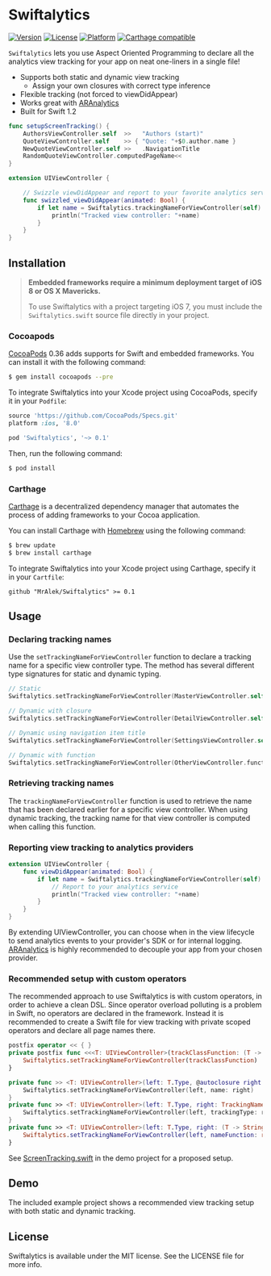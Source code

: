 # Swiftalytics
[![Version](https://img.shields.io/cocoapods/v/Swiftalytics.svg?style=flat)](http://cocoadocs.org/docsets/Swiftalytics)
[![License](https://img.shields.io/cocoapods/l/Swiftalytics.svg?style=flat)](http://cocoadocs.org/docsets/Swiftalytics)
[![Platform](https://img.shields.io/cocoapods/p/Swiftalytics.svg?style=flat)](http://cocoadocs.org/docsets/Swiftalytics)
[![Carthage compatible](https://img.shields.io/badge/Carthage-compatible-4BC51D.svg?style=flat)](https://github.com/Carthage/Carthage)


`Swiftalytics` lets you use Aspect Oriented Programming to
declare all the analytics view tracking for your app on
neat one-liners in a single file!

* Supports both static and dynamic view tracking
  * Assign your own closures with correct type inference
* Flexible tracking (not forced to viewDidAppear)
* Works great with [ARAnalytics](https://github.com/orta/ARAnalytics)
* Built for Swift 1.2

```swift
func setupScreenTracking() {
    AuthorsViewController.self  >>   "Authors (start)"
    QuoteViewController.self    >> { "Quote: "+$0.author.name }
    NewQuoteViewController.self >>   .NavigationTitle
    RandomQuoteViewController.computedPageName<<
}

extension UIViewController {

    // Swizzle viewDidAppear and report to your favorite analytics service
    func swizzled_viewDidAppear(animated: Bool) {
        if let name = Swiftalytics.trackingNameForViewController(self) {
            println("Tracked view controller: "+name)
        }
    }
}
```

## Installation

> **Embedded frameworks require a minimum deployment target of iOS 8 or OS X Mavericks.**
>
> To use Swiftalytics with a project targeting iOS 7, you must include the `Swiftalytics.swift` source file directly in your project.

### Cocoapods

[CocoaPods](https://github.com/cocoapods/cocoapods) 0.36 adds supports for Swift and embedded frameworks. You can install it with the following command:

```bash
$ gem install cocoapods --pre
```

To integrate Swiftalytics into your Xcode project using CocoaPods, specify it in your `Podfile`:

```ruby
source 'https://github.com/CocoaPods/Specs.git'
platform :ios, '8.0'

pod 'Swiftalytics', '~> 0.1'
```

Then, run the following command:

```bash
$ pod install
```

### Carthage

[Carthage](https://github.com/Carthage/Carthage) is a decentralized dependency manager that automates the process of adding frameworks to your Cocoa application.

You can install Carthage with [Homebrew](http://brew.sh/) using the following command:

```bash
$ brew update
$ brew install carthage
```

To integrate Swiftalytics into your Xcode project using Carthage, specify it in your `Cartfile`:

```ogdl
github "MrAlek/Swiftalytics" >= 0.1
```

## Usage

### Declaring tracking names

Use the `setTrackingNameForViewController` function to declare a tracking name for a specific view controller type.
The method has several different type signatures for static and dynamic typing.

```swift
// Static
Swiftalytics.setTrackingNameForViewController(MasterViewController.self, name: "Start view")

// Dynamic with closure
Swiftalytics.setTrackingNameForViewController(DetailViewController.self) { "Detail: \($0.dataObject.name)" }

// Dynamic using navigation item title
Swiftalytics.setTrackingNameForViewController(SettingsViewController.self, trackingType:.NavigationTitle)

// Dynamic with function
Swiftalytics.setTrackingNameForViewController(OtherViewController.functionProducingAString)
```

### Retrieving tracking names

The `trackingNameForViewController` function is used to retrieve the name that has been declared earlier for a specific view controller.
When using dynamic tracking, the tracking name for that view controller is computed when calling this function.

### Reporting view tracking to analytics providers

```swift
extension UIViewController {
    func viewDidAppear(animated: Bool) {
        if let name = Swiftalytics.trackingNameForViewController(self) {
            // Report to your analytics service
            println("Tracked view controller: "+name)
        }
    }
}
```

By extending UIViewController, you can choose when in the view lifecycle to send analytics events to your provider's SDK or for internal logging.
[ARAnalytics](https://github.com/orta/ARAnalytics) is highly recommended to decouple your app from your chosen provider.

### Recommended setup with custom operators

The recommended approach to use Swiftalytics is with custom operators, in order to achieve a clean DSL.
Since operator overload polluting is a problem in Swift, no operators are declared in the framework.
Instead it is recommended to create a Swift file for view tracking with private scoped operators and declare all page names there.

```swift
postfix operator << { }
private postfix func <<<T: UIViewController>(trackClassFunction: (T -> () -> String)) {
    Swiftalytics.setTrackingNameForViewController(trackClassFunction)
}

private func >> <T: UIViewController>(left: T.Type, @autoclosure right: () -> String) {
    Swiftalytics.setTrackingNameForViewController(left, name: right)
}
private func >> <T: UIViewController>(left: T.Type, right: TrackingNameType) {
    Swiftalytics.setTrackingNameForViewController(left, trackingType: right)
}
private func >> <T: UIViewController>(left: T.Type, right: (T -> String)) {
    Swiftalytics.setTrackingNameForViewController(left, nameFunction: right)
}
```

See [ScreenTracking.swift](Example/ScreenTracking.swift) in the demo project for a proposed setup.


## Demo

The included example project shows a recommended view tracking setup with both static and dynamic tracking.

## License

Swiftalytics is available under the MIT license. See the LICENSE file for more info.
